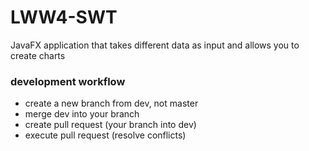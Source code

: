 # LWW4-SWT
JavaFX application that takes different data as input and allows you to create charts


### development workflow
- create a new branch from dev, not master
- merge dev into your branch
- create pull request (your branch into dev)
- execute pull request (resolve conflicts)

